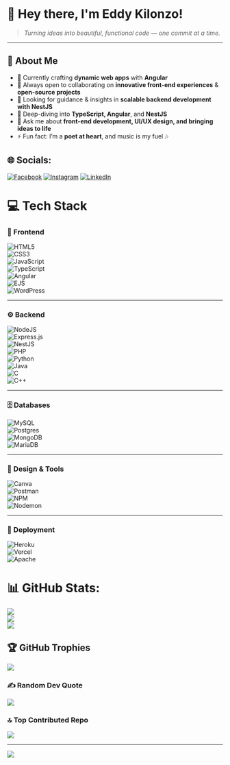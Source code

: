 # 🌟 Hey there, I'm Eddy Kilonzo!  

> *Turning ideas into beautiful, functional code — one commit at a time.*  

---

## 💫 About Me  
- 🔭 Currently crafting **dynamic web apps** with **Angular**  
- 👯 Always open to collaborating on **innovative front-end experiences** & **open-source projects**  
- 🤝 Looking for guidance & insights in **scalable backend development with NestJS**  
- 🌱 Deep-diving into **TypeScript, Angular**, and **NestJS**  
- 💬 Ask me about **front-end development, UI/UX design, and bringing ideas to life**  
- ⚡ Fun fact: I’m a **poet at heart**, and music is my fuel 🎶  



## 🌐 Socials:
[![Facebook](https://img.shields.io/badge/Facebook-%231877F2.svg?logo=Facebook&logoColor=white)](https://facebook.com/https://www.facebook.com/huncho.savage.940) [![Instagram](https://img.shields.io/badge/Instagram-%23E4405F.svg?logo=Instagram&logoColor=white)](https://instagram.com/https://www.instagram.com/3ddy_max/) [![LinkedIn](https://img.shields.io/badge/LinkedIn-%230077B5.svg?logo=linkedin&logoColor=white)](https://linkedin.com/in/https://www.linkedin.com/in/eddy-kilonzo-8879a024b/) 
# 💻 Tech Stack

### 🎨 Frontend  
![HTML5](https://img.shields.io/badge/html5-%23E34F26.svg?style=plastic&logo=html5&logoColor=white)  
![CSS3](https://img.shields.io/badge/css3-%231572B6.svg?style=plastic&logo=css3&logoColor=white)  
![JavaScript](https://img.shields.io/badge/javascript-%23323330.svg?style=plastic&logo=javascript&logoColor=%23F7DF1E)  
![TypeScript](https://img.shields.io/badge/typescript-%23007ACC.svg?style=plastic&logo=typescript&logoColor=white)  
![Angular](https://img.shields.io/badge/angular-%23DD0031.svg?style=plastic&logo=angular&logoColor=white)  
![EJS](https://img.shields.io/badge/ejs-%23B4CA65.svg?style=plastic&logo=ejs&logoColor=black)  
![WordPress](https://img.shields.io/badge/WordPress-%23117AC9.svg?style=plastic&logo=WordPress&logoColor=white)  

---

### ⚙️ Backend  
![NodeJS](https://img.shields.io/badge/node.js-6DA55F?style=plastic&logo=node.js&logoColor=white)  
![Express.js](https://img.shields.io/badge/express.js-%23404d59.svg?style=plastic&logo=express&logoColor=%2361DAFB)  
![NestJS](https://img.shields.io/badge/nestjs-%23E0234E.svg?style=plastic&logo=nestjs&logoColor=white)  
![PHP](https://img.shields.io/badge/php-%23777BB4.svg?style=plastic&logo=php&logoColor=white)  
![Python](https://img.shields.io/badge/python-3670A0?style=plastic&logo=python&logoColor=ffdd54)  
![Java](https://img.shields.io/badge/java-%23ED8B00.svg?style=plastic&logo=openjdk&logoColor=white)  
![C](https://img.shields.io/badge/c-%2300599C.svg?style=plastic&logo=c&logoColor=white)  
![C++](https://img.shields.io/badge/c++-%2300599C.svg?style=plastic&logo=c%2B%2B&logoColor=white)  

---

### 🗄️ Databases  
![MySQL](https://img.shields.io/badge/mysql-4479A1.svg?style=plastic&logo=mysql&logoColor=white)  
![Postgres](https://img.shields.io/badge/postgres-%23316192.svg?style=plastic&logo=postgresql&logoColor=white)  
![MongoDB](https://img.shields.io/badge/MongoDB-%234ea94b.svg?style=plastic&logo=mongodb&logoColor=white)  
![MariaDB](https://img.shields.io/badge/MariaDB-003545?style=plastic&logo=mariadb&logoColor=white)  

---

### 🎨 Design & Tools  
![Canva](https://img.shields.io/badge/Canva-%2300C4CC.svg?style=plastic&logo=Canva&logoColor=white)  
![Postman](https://img.shields.io/badge/Postman-FF6C37?style=plastic&logo=postman&logoColor=white)  
![NPM](https://img.shields.io/badge/NPM-%23CB3837.svg?style=plastic&logo=npm&logoColor=white)  
![Nodemon](https://img.shields.io/badge/Nodemon-%23323330.svg?style=plastic&logo=nodemon&logoColor=%BBDEAD)  

---

### 🚀 Deployment  
![Heroku](https://img.shields.io/badge/heroku-%23430098.svg?style=plastic&logo=heroku&logoColor=white)  
![Vercel](https://img.shields.io/badge/vercel-%23000000.svg?style=plastic&logo=vercel&logoColor=white)  
![Apache](https://img.shields.io/badge/apache-%23D42029.svg?style=plastic&logo=apache&logoColor=white)  

# 📊 GitHub Stats:
![](https://github-readme-stats.vercel.app/api?username=EddyKilonzo&theme=gotham&hide_border=false&include_all_commits=false&count_private=false)<br/>
![](https://nirzak-streak-stats.vercel.app/?user=EddyKilonzo&theme=gotham&hide_border=false)<br/>
![](https://github-readme-stats.vercel.app/api/top-langs/?username=EddyKilonzo&theme=gotham&hide_border=false&include_all_commits=false&count_private=false&layout=compact)

## 🏆 GitHub Trophies
![](https://github-profile-trophy.vercel.app/?username=EddyKilonzo&theme=radical&no-frame=false&no-bg=true&margin-w=4)

### ✍️ Random Dev Quote
![](https://quotes-github-readme.vercel.app/api?type=horizontal&theme=radical)

### 🔝 Top Contributed Repo
![](https://github-contributor-stats.vercel.app/api?username=EddyKilonzo&limit=5&theme=dark&combine_all_yearly_contributions=true)

---
[![](https://visitcount.itsvg.in/api?id=EddyKilonzo&icon=0&color=0)](https://visitcount.itsvg.in)

<!-- Proudly created with GPRM ( https://gprm.itsvg.in ) -->
